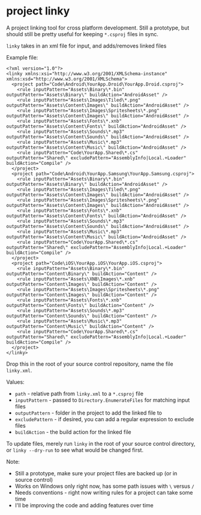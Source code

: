 project linky
=============

A project linking tool for cross platform development. Still a prototype, but should still be pretty useful for keeping `*.csproj` files in sync. 

`linky` takes in an xml file for input, and adds/removes linked files 

Example file:

```
<?xml version="1.0"?>
<linky xmlns:xsi="http://www.w3.org/2001/XMLSchema-instance" xmlns:xsd="http://www.w3.org/2001/XMLSchema">
  <project path="Code\Android\YourApp.Droid\YourApp.Droid.csproj">
    <rule inputPattern="Assets\Binary\*.bin" outputPattern="Assets\Binary\" buildAction="AndroidAsset" />
    <rule inputPattern="Assets\Images\Tiled\*.png" outputPattern="Assets\Content\Images\" buildAction="AndroidAsset" />
    <rule inputPattern="Assets\Images\Spritesheets\*.png" outputPattern="Assets\Content\Images\" buildAction="AndroidAsset" />
  	<rule inputPattern="Assets\Fonts\*.xnb" outputPattern="Assets\Content\Fonts\" buildAction="AndroidAsset" />
  	<rule inputPattern="Assets\Sounds\*.mp3" outputPattern="Assets\Content\Sounds\" buildAction="AndroidAsset" />
  	<rule inputPattern="Assets\Music\*.mp3" outputPattern="Assets\Content\Music\" buildAction="AndroidAsset" />
  	<rule inputPattern="Code\YourApp.Shared\*.cs" outputPattern="Shared\" excludePattern="AssemblyInfo|Local.+Loader" buildAction="Compile" />
  </project>
  <project path="Code\Android\YourApp.Samsung\YourApp.Samsung.csproj">
    <rule inputPattern="Assets\Binary\*.bin" outputPattern="Assets\Binary\" buildAction="AndroidAsset" />
  	<rule inputPattern="Assets\Images\Tiled\*.png" outputPattern="Assets\Content\Images\" buildAction="AndroidAsset" />
  	<rule inputPattern="Assets\Images\Spritesheets\*.png" outputPattern="Assets\Content\Images\" buildAction="AndroidAsset" />
  	<rule inputPattern="Assets\Fonts\*.xnb" outputPattern="Assets\Content\Fonts\" buildAction="AndroidAsset" />
  	<rule inputPattern="Assets\Sounds\*.mp3" outputPattern="Assets\Content\Sounds\" buildAction="AndroidAsset" />
  	<rule inputPattern="Assets\Music\*.mp3" outputPattern="Assets\Content\Music\" buildAction="AndroidAsset" />
  	<rule inputPattern="Code\YourApp.Shared\*.cs" outputPattern="Shared\" excludePattern="AssemblyInfo|Local.+Loader" buildAction="Compile" />
  </project>
  <project path="Code\iOS\YourApp.iOS\YourApp.iOS.csproj">
    <rule inputPattern="Assets\Binary\*.bin" outputPattern="Content\Binary\" buildAction="Content" />
  	<rule inputPattern="Assets\XNB\Images\*.xnb" outputPattern="Content\Images\" buildAction="Content" />
  	<rule inputPattern="Assets\Images\Spritesheets\*.png" outputPattern="Content\Images\" buildAction="Content" />
  	<rule inputPattern="Assets\Fonts\*.xnb" outputPattern="Content\Fonts\" buildAction="Content" />
  	<rule inputPattern="Assets\Sounds\*.mp3" outputPattern="Content\Sounds\" buildAction="Content" />
  	<rule inputPattern="Assets\Music\*.mp3" outputPattern="Content\Music\" buildAction="Content" />
  	<rule inputPattern="Code\YourApp.Shared\*.cs" outputPattern="Shared\" excludePattern="AssemblyInfo|Local.+Loader" buildAction="Compile" />
  </project>
</linky>
```

Drop this in the root of your source control repository, name the file `linky.xml`.

Values:

* `path` - relative path from `linky.xml` to a `*.csproj` file
* `inputPattern` - passed to `Directory.EnumerateFiles` for matching input files
* `outputPattern` - folder in the project to add the linked file to
* `excludePattern` - if desired, you can add a regular expression to exclude files
* `buildAction` - the build action for the linked file

To update files, merely run `linky` in the root of your source control directory, or `linky --dry-run` to see what would be changed first.

Note:

* Still a prototype, make sure your project files are backed up (or in source control)
* Works on Windows only right now, has some path issues with `\` versus `/`
* Needs conventions - right now writing rules for a project can take some time
* I'll be improving the code and adding features over time
